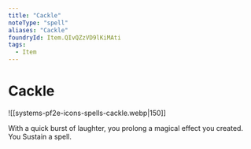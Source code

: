 ```yaml
---
title: "Cackle"
noteType: "spell"
aliases: "Cackle"
foundryId: Item.QIvQZzVD9lKiMAti
tags:
  - Item
---
```


# Cackle
![[systems-pf2e-icons-spells-cackle.webp|150]]

With a quick burst of laughter, you prolong a magical effect you created. You Sustain a spell.
